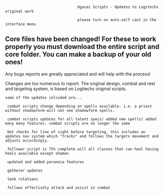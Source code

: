                                      Ogasai Scripts - Updates to Logitechs original work
                                     
                                     please turn on auto-self cast in the interface menu

## Core files have been changed! For these to work properly you must download the entire script and core folder. You can make a backup of your old ones!

 Any bugs reports are greatly appreciated and will help with the process!
 
  Changes are too numerous to report. The original design, combat and rest and targeting system, is based on Logitechs original scripts. 

    some of the updates inlcuded are...
    
     combat scripts change depending on spells available. i.e. a priest without shadowform will not see shadowform spells.
     
     combat scripts updates for all talent specs/ added new spells/ added many many features. combat scripts are no longer the same
     
     bot checks for line of sight before targeting, this includes an updates nav system which "tracks" and follows the targets movement and adjusts accordingly.
     
     follower script is 75% complete will all classes that can heal having heals available except shaman
     
     updated and added paranoia features
     
     gatherer updates
     
     tank rotations
     
     follows effectively attack and assist in combat
